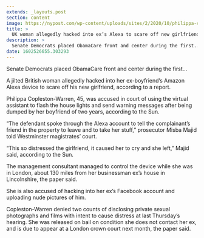 ```yaml
--- 
extends: _layouts.post 
section: content 
image: https://nypost.com/wp-content/uploads/sites/2/2020/10/philippa-coppleston-36.jpg?quality=90&strip=all&w=1200 
title: > 
  UK woman allegedly hacked into ex’s Alexa to scare off new girlfriend 
description: > 
  Senate Democrats placed ObamaCare front and center during the first...A jilted British woman allegedly hacked into her ex-boyfriend’s Amazon Alexa device to scare off his new girlfriend, according to a report.“This so distressed the girlfriend, it caused her to cry and she left,” Majid said, according to the Sun.The management consultant managed to control the device while she was in London, about 130 miles from her businessman ex’s house in Lincolnshire, the paper said.She is also accused of hacking into her ex’s Facebook account and uploading nude pictures of him.Copleston-Warren denied two counts of disclosing private sexual photographs and films with intent to cause distress at last Thursday’s hearing. 
date: 1602526655.303293 
--- 
```

Senate Democrats placed ObamaCare front and center during the first...

A jilted British woman allegedly hacked into her ex-boyfriend’s Amazon Alexa device to scare off his new girlfriend, according to a report.

Philippa Copleston-Warren, 45, was accused in court of using the virtual assistant to flash the house lights and send warning messages after being dumped by her boyfriend of two years, according to the Sun.

“The defendant spoke through the Alexa account to tell the complainant’s friend in the property to leave and to take her stuff,” prosecutor Misba Majid told Westminster magistrates’ court.

“This so distressed the girlfriend, it caused her to cry and she left,” Majid said, according to the Sun.

The management consultant managed to control the device while she was in London, about 130 miles from her businessman ex’s house in Lincolnshire, the paper said.

She is also accused of hacking into her ex’s Facebook account and uploading nude pictures of him.

Copleston-Warren denied two counts of disclosing private sexual photographs and films with intent to cause distress at last Thursday’s hearing. She was released on bail on condition she does not contact her ex, and is due to appear at a London crown court next month, the paper said.